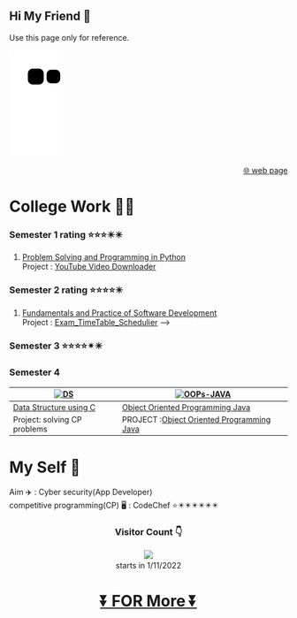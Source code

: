 ## Hi My Friend 👋
Use this page only for reference.


![](https://github.com/KKBUGHUNTER/KKBUGHUNTER/blob/output/github-contribution-grid-snake.svg)


<div align="right">

 [🌐 web page ](https://kkbughunter.github.io/web/)
 
</div>
 
# College Work 🧑‍🎓                                                   
### Semester  1  rating ⭐⭐⭐✴️✴️
  1. [Problem Solving and Programming in Python](https://github.com/KKBUGHUNTER/Problem-Solving-and-Programming-in-Python) <br>
        Project : [YouTube Video Downloader](https://github.com/KKBUGHUNTER/Python_YouTube_Video_Downloader)
### Semester 2  rating ⭐⭐⭐⭐✴️
  1. [Fundamentals and Practice of Software Development](https://github.com/KKBUGHUNTER/Fundamentals-and-Practice-of-Software-Development)<br>
        Project : [Exam_TimeTable_Schedulier](https://github.com/KKBUGHUNTER/Exam_TimeTable_Schedulier) -->
### Semester  3  ⭐⭐⭐⭐✴✴️

### Semester  4
|<a href="https://github.com/KKBUGHUNTER/Data-Structure"><img src="https://prepbytes-misc-images.s3.ap-south-1.amazonaws.com/assets/1644826783284-3.%20Data%20Structures.png" alt="DS" style="height: 200px; width:350px;"/></a>|<a href="https://github.com/KKBUGHUNTER/Object-Oriented-Programming-Java"><img src="https://liongueststudios.com/wp-content/uploads/2021/01/Object-Oriented-Programming-concepts-in-java-lionguest-studios.png" alt="OOPs-JAVA" style="height: 200px; width:350px;"/></a>|
| --------------- | -------------- |
| [Data Structure using C](https://github.com/KKBUGHUNTER/Data-Structure) | [Object Oriented Programming Java](https://github.com/KKBUGHUNTER/Object-Oriented-Programming-Java)|
| Project: solving CP problems  | PROJECT :[Object Oriented Programming Java](https://github.com/KKBUGHUNTER/Object-Oriented-Programming-Java)|

      


# My Self 👦
Aim ✈️ : Cyber security(App Developer)<br>
competitive programming(CP) 🖥️ : CodeChef ⭐✴️✴️✴️✴️✴️✴️<br>





<div align="center">
 
 ### Visitor Count 👇 <br>

![](https://profile-counter.glitch.me/KKBUGHUNTER/count.svg)<br>
starts in 1/11/2022


# [⏬ FOR More ⏬](https://github.com/KKBUGHUNTER?tab=repositories)</div>
        


